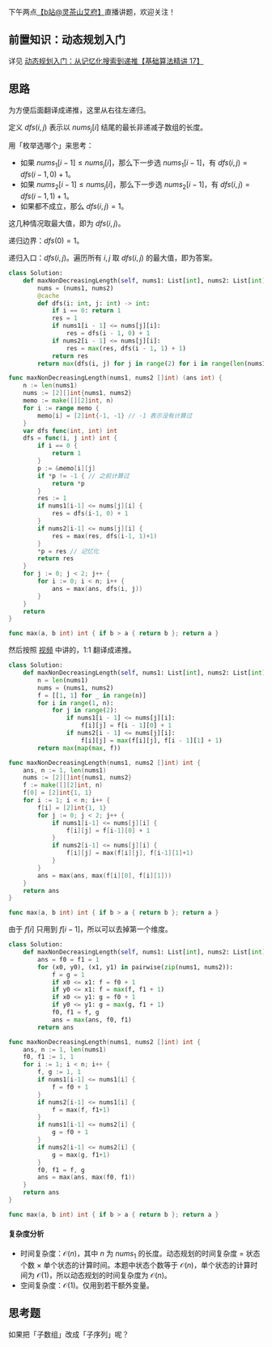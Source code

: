 下午两点[【b站@灵茶山艾府】](https://space.bilibili.com/206214)直播讲题，欢迎关注！

## 前置知识：动态规划入门

详见 [动态规划入门：从记忆化搜索到递推【基础算法精讲 17】](https://www.bilibili.com/video/BV1Xj411K7oF/)

## 思路

为方便后面翻译成递推，这里从右往左递归。

定义 $\textit{dfs}(i,j)$ 表示以 $\textit{nums}_j[i]$ 结尾的最长非递减子数组的长度。

用「枚举选哪个」来思考：

- 如果 $\textit{nums}_1[i-1]\le \textit{nums}_j[i]$，那么下一步选 $\textit{nums}_1[i-1]$，有 $\textit{dfs}(i,j) = \textit{dfs}(i-1,0)+1$。
- 如果 $\textit{nums}_2[i-1]\le \textit{nums}_j[i]$，那么下一步选 $\textit{nums}_2[i-1]$，有 $\textit{dfs}(i,j) = \textit{dfs}(i-1,1)+1$。
- 如果都不成立，那么 $\textit{dfs}(i,j)=1$。

这几种情况取最大值，即为 $\textit{dfs}(i,j)$。

递归边界：$\textit{dfs}(0)=1$。

递归入口：$\textit{dfs}(i,j)$。遍历所有 $i,j$ 取 $\textit{dfs}(i,j)$ 的最大值，即为答案。

```py [sol-Python3]
class Solution:
    def maxNonDecreasingLength(self, nums1: List[int], nums2: List[int]) -> int:
        nums = (nums1, nums2)
        @cache
        def dfs(i: int, j: int) -> int:
            if i == 0: return 1
            res = 1
            if nums1[i - 1] <= nums[j][i]:
                res = dfs(i - 1, 0) + 1
            if nums2[i - 1] <= nums[j][i]:
                res = max(res, dfs(i - 1, 1) + 1)
            return res
        return max(dfs(i, j) for j in range(2) for i in range(len(nums1)))
```

```go [sol-Go]
func maxNonDecreasingLength(nums1, nums2 []int) (ans int) {
	n := len(nums1)
	nums := [2][]int{nums1, nums2}
	memo := make([][2]int, n)
	for i := range memo {
		memo[i] = [2]int{-1, -1} // -1 表示没有计算过
	}
	var dfs func(int, int) int
	dfs = func(i, j int) int {
		if i == 0 {
			return 1
		}
		p := &memo[i][j]
		if *p != -1 { // 之前计算过
			return *p
		}
		res := 1
		if nums1[i-1] <= nums[j][i] {
			res = dfs(i-1, 0) + 1
		}
		if nums2[i-1] <= nums[j][i] {
			res = max(res, dfs(i-1, 1)+1)
		}
		*p = res // 记忆化
		return res
	}
	for j := 0; j < 2; j++ {
		for i := 0; i < n; i++ {
			ans = max(ans, dfs(i, j))
		}
	}
	return
}

func max(a, b int) int { if b > a { return b }; return a }
```

然后按照 [视频](https://www.bilibili.com/video/BV1Xj411K7oF/) 中讲的，1:1 翻译成递推。

```py [sol-Python3]
class Solution:
    def maxNonDecreasingLength(self, nums1: List[int], nums2: List[int]) -> int:
        n = len(nums1)
        nums = (nums1, nums2)
        f = [[1, 1] for _ in range(n)]
        for i in range(1, n):
            for j in range(2):
                if nums1[i - 1] <= nums[j][i]:
                    f[i][j] = f[i - 1][0] + 1
                if nums2[i - 1] <= nums[j][i]:
                    f[i][j] = max(f[i][j], f[i - 1][1] + 1)
        return max(map(max, f))
```

```go [sol-Go]
func maxNonDecreasingLength(nums1, nums2 []int) int {
	ans, n := 1, len(nums1)
	nums := [2][]int{nums1, nums2}
	f := make([][2]int, n)
	f[0] = [2]int{1, 1}
	for i := 1; i < n; i++ {
		f[i] = [2]int{1, 1}
		for j := 0; j < 2; j++ {
			if nums1[i-1] <= nums[j][i] {
				f[i][j] = f[i-1][0] + 1
			}
			if nums2[i-1] <= nums[j][i] {
				f[i][j] = max(f[i][j], f[i-1][1]+1)
			}
		}
		ans = max(ans, max(f[i][0], f[i][1]))
	}
	return ans
}

func max(a, b int) int { if b > a { return b }; return a }
```

由于 $f[i]$ 只用到 $f[i-1]$，所以可以去掉第一个维度。

```py [sol-Python3]
class Solution:
    def maxNonDecreasingLength(self, nums1: List[int], nums2: List[int]) -> int:
        ans = f0 = f1 = 1
        for (x0, y0), (x1, y1) in pairwise(zip(nums1, nums2)):
            f = g = 1
            if x0 <= x1: f = f0 + 1
            if y0 <= x1: f = max(f, f1 + 1)
            if x0 <= y1: g = f0 + 1
            if y0 <= y1: g = max(g, f1 + 1)
            f0, f1 = f, g
            ans = max(ans, f0, f1)
        return ans
```

```go [sol-Go]
func maxNonDecreasingLength(nums1, nums2 []int) int {
	ans, n := 1, len(nums1)
	f0, f1 := 1, 1
	for i := 1; i < n; i++ {
		f, g := 1, 1
		if nums1[i-1] <= nums1[i] {
			f = f0 + 1
		}
		if nums2[i-1] <= nums1[i] {
			f = max(f, f1+1)
		}
		if nums1[i-1] <= nums2[i] {
			g = f0 + 1
		}
		if nums2[i-1] <= nums2[i] {
			g = max(g, f1+1)
		}
		f0, f1 = f, g
		ans = max(ans, max(f0, f1))
	}
	return ans
}

func max(a, b int) int { if b > a { return b }; return a }
```

#### 复杂度分析

- 时间复杂度：$\mathcal{O}(n)$，其中 $n$ 为 $\textit{nums}_1$ 的长度。动态规划的时间复杂度 $=$ 状态个数 $\times$ 单个状态的计算时间。本题中状态个数等于 $\mathcal{O}(n)$，单个状态的计算时间为 $\mathcal{O}(1)$，所以动态规划的时间复杂度为 $\mathcal{O}(n)$。
- 空间复杂度：$\mathcal{O}(1)$。仅用到若干额外变量。

## 思考题

如果把「子数组」改成「子序列」呢？
